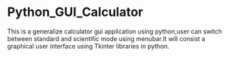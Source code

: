 # Python_GUI_Calculator
This is a generalize calculator gui application using python,user can switch between standard and scientific mode using menubar.It will consist a graphical user interface using Tkinter libraries in python.
